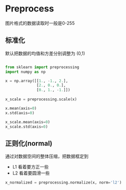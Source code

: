 # Preprocess
图片格式的数据读取时一般是0-255

## 标准化

默认把数据的均值和方差分别调整为 (0,1)

```py

from sklearn import preprocessing
import numpy as np

x = np.array([[1., -1., 2.],
              [2., 0., 0.],
              [0., 1., -1.]])
              
x_scale = preprocessing.scale(x)

x.mean(axis=0)
x.std(axis=0)

x_scale.mean(axis=0)
x_scale.std(axis=0)
```

## 正则化(normal)

通过对数据空间的整体压缩，把数据框定到

- L1 看着要方正一些
- L2 看着要圆滑一些

```py
x_normalized = preprocessing.normalize(x, norm='l2')
```
